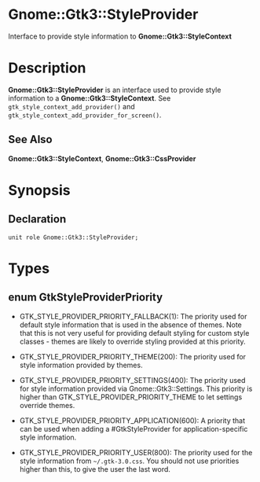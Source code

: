 Gnome::Gtk3::StyleProvider
==========================

Interface to provide style information to **Gnome::Gtk3::StyleContext**

Description
===========

**Gnome::Gtk3::StyleProvider** is an interface used to provide style information to a **Gnome::Gtk3::StyleContext**. See `gtk_style_context_add_provider()` and `gtk_style_context_add_provider_for_screen()`.

See Also
--------

**Gnome::Gtk3::StyleContext**, **Gnome::Gtk3::CssProvider**

Synopsis
========

Declaration
-----------

    unit role Gnome::Gtk3::StyleProvider;

Types
=====

enum GtkStyleProviderPriority
-----------------------------

  * GTK_STYLE_PROVIDER_PRIORITY_FALLBACK(1): The priority used for default style information that is used in the absence of themes. Note that this is not very useful for providing default styling for custom style classes - themes are likely to override styling provided at this priority.

  * GTK_STYLE_PROVIDER_PRIORITY_THEME(200): The priority used for style information provided by themes.

  * GTK_STYLE_PROVIDER_PRIORITY_SETTINGS(400): The priority used for style information provided via Gnome::Gtk3::Settings. This priority is higher than GTK_STYLE_PROVIDER_PRIORITY_THEME to let settings override themes.

  * GTK_STYLE_PROVIDER_PRIORITY_APPLICATION(600): A priority that can be used when adding a #GtkStyleProvider for application-specific style information.

  * GTK_STYLE_PROVIDER_PRIORITY_USER(800): The priority used for the style information from `~/.gtk-3.0.css`. You should not use priorities higher than this, to give the user the last word.

